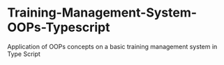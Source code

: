 # Training-Management-System-OOPs-Typescript

Application of OOPs concepts on a basic training management system in Type Script

